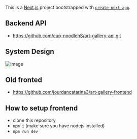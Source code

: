 This is a [Next.js](https://nextjs.org/) project bootstrapped with [`create-next-app`](https://github.com/vercel/next.js/tree/canary/packages/create-next-app).

## Backend API
- https://github.com/cup-noodlehS/art-gallery-api.git

## System Design
![image](https://github.com/cup-noodlehS/art-gallery-fontend/assets/93570629/d4fbc594-1bed-4abd-aa32-3a8c7ae54978)

## Old fronted
- https://github.com/jourdancatarina3/art-gallery-frontend
## How to setup frontend
- clone this repository
- `npm i` (make sure you have nodejs installed)
- `npm run dev`
